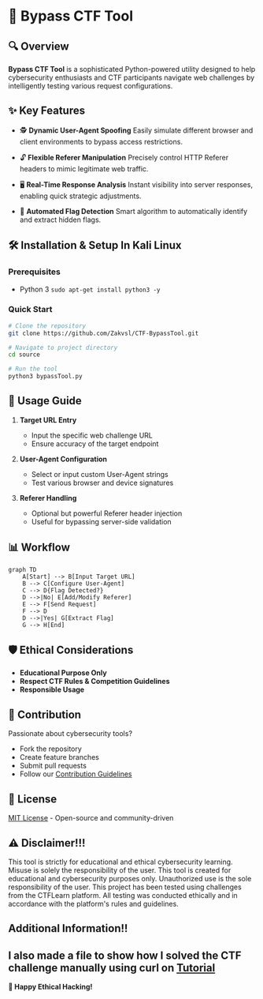 # 🚩 Bypass CTF Tool

## 🔍 Overview
**Bypass CTF Tool** is a sophisticated Python-powered utility designed to help cybersecurity enthusiasts and CTF participants navigate web challenges by intelligently testing various request configurations.

## ✨ Key Features
- 🕵️ **Dynamic User-Agent Spoofing**
  Easily simulate different browser and client environments to bypass access restrictions.

- 🔓 **Flexible Referer Manipulation**
  Precisely control HTTP Referer headers to mimic legitimate web traffic.

- 🖥️ **Real-Time Response Analysis**
  Instant visibility into server responses, enabling quick strategic adjustments.

- 🎯 **Automated Flag Detection**
  Smart algorithm to automatically identify and extract hidden flags.

## 🛠 Installation & Setup In Kali Linux

### Prerequisites
- Python 3 `sudo apt-get install python3 -y`

### Quick Start
```bash
# Clone the repository
git clone https://github.com/Zakvsl/CTF-BypassTool.git

# Navigate to project directory
cd source

# Run the tool
python3 bypassTool.py
```

## 🚀 Usage Guide

1. **Target URL Entry**
   - Input the specific web challenge URL
   - Ensure accuracy of the target endpoint

2. **User-Agent Configuration**
   - Select or input custom User-Agent strings
   - Test various browser and device signatures

3. **Referer Handling**
   - Optional but powerful Referer header injection
   - Useful for bypassing server-side validation

## 📊 Workflow
```mermaid
graph TD
    A[Start] --> B[Input Target URL]
    B --> C[Configure User-Agent]
    C --> D{Flag Detected?}
    D -->|No| E[Add/Modify Referer]
    E --> F[Send Request]
    F --> D
    D -->|Yes| G[Extract Flag]
    G --> H[End]
```

## 🛡️ Ethical Considerations
- **Educational Purpose Only**
- **Respect CTF Rules & Competition Guidelines**
- **Responsible Usage**

## 🤝 Contribution
Passionate about cybersecurity tools? 
- Fork the repository
- Create feature branches
- Submit pull requests
- Follow our [Contribution Guidelines](CONTRIBUTING.md)

## 📜 License
[MIT License](LICENSE) - Open-source and community-driven

## ⚠️ Disclaimer!!!
This tool is strictly for educational and ethical cybersecurity learning. Misuse is solely the responsibility of the user.
This tool is created for educational and cybersecurity purposes only. 
Unauthorized use is the sole responsibility of the user.
This project has been tested using challenges from the CTFLearn platform. All testing was conducted ethically and in accordance with the platform's rules and guidelines.

## Additional Information!!
 I also made a file to show how I solved the CTF challenge manually using curl on [Tutorial](TUTORIAL.md)
---

**🔐 Happy Ethical Hacking!**
